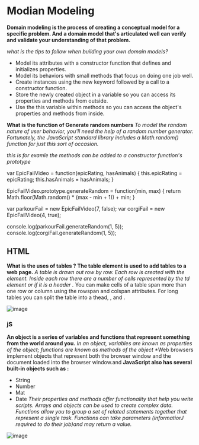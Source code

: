 # Modian Modeling
**Domain modeling is the process of creating a conceptual model for a specific problem. And a domain model
that's articulated well can verify and validate your understanding of that problem.**

*what is the  tips to follow when building your own domain models?*
* Model its attributes with a constructor function that defines and initializes properties.
* Model its behaviors with small methods that focus on doing one job well.
* Create instances using the new keyword followed by a call to a constructor function.
* Store the newly created object in a variable so you can access its properties and methods from outside.
* Use the this variable within methods so you can access the object's properties and methods from inside.

**What is the function of Generate random numbers**
*To model the random nature of user behavior, you'll need the help of a random number generator. Fortunately, the JavaScript standard library includes a Math.random() function for just this sort of occasion.*

*this is for examle the methods can be added to a constructor function's prototype*

var EpicFailVideo = function(epicRating, hasAnimals) {
  this.epicRating = epicRating;
  this.hasAnimals = hasAnimals;
}

EpicFailVideo.prototype.generateRandom = function(min, max) {
  return Math.floor(Math.random() * (max - min + 1)) + min;
}

var parkourFail = new EpicFailVideo(7, false);
var corgiFail = new EpicFailVideo(4, true);

console.log(parkourFail.generateRandom(1, 5));
console.log(corgiFail.generateRandom(1, 5));

## HTML
**What is the uses of tables ?
The table element is used to add tables to a web page.** 
*A table is drawn out row by row. Each row is created with the <tr> element. Inside each row there are a number of cells 
represented by the *td* element or <th> if it is a header .*
You can make cells of a table span more than one row or column using the rowspan and colspan attributes.
 For long tables you can split the table into a thead, <tbody>, and <tfoot>.
  
  
  ![image](https://user-images.githubusercontent.com/79834102/111896017-56cfa480-8a1f-11eb-9ec7-912da047b35c.png)



### jS
 **An object is a series of variables and functions that represent something from the world around you.**
*In an object, variables are known as properties of the object; functions are known as methods of the object*
*Web browsers implement objects that represent both 
the browser window and the document loaded into the browser window.and **JavaScript also has several built-in objects such as :**
* String
* Number
* Mat
* Date
*Their properties and methods offer functionality that help you write scripts. Arrays and objects can be used to create complex data.
Functions allow you to group a set of related statements together that represent a single task. Functions can take parameters (informatiorJ required 
to do their job)and may return a value.*


![image](https://user-images.githubusercontent.com/79834102/111896199-64d1f500-8a20-11eb-90ef-c69379995a17.png)


